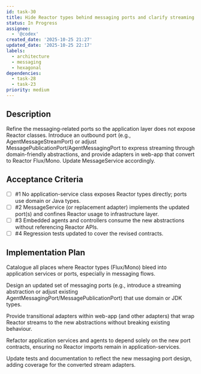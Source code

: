 ```yaml
---
id: task-30
title: Hide Reactor types behind messaging ports and clarify streaming contract
status: In Progress
assignee:
  - '@codex'
created_date: '2025-10-25 21:27'
updated_date: '2025-10-25 22:17'
labels:
  - architecture
  - messaging
  - hexagonal
dependencies:
  - task-28
  - task-23
priority: medium
---
```


## Description

<!-- SECTION:DESCRIPTION:BEGIN -->
Refine the messaging-related ports so the application layer does not expose Reactor classes. Introduce an outbound port (e.g., AgentMessageStreamPort) or adjust MessagePublicationPort/AgentMessagingPort to express streaming through domain-friendly abstractions, and provide adapters in web-app that convert to Reactor Flux/Mono. Update MessageService accordingly.
<!-- SECTION:DESCRIPTION:END -->

## Acceptance Criteria
<!-- AC:BEGIN -->
- [ ] #1 No application-service class exposes Reactor types directly; ports use domain or Java types.
- [ ] #2 MessageService (or replacement adapter) implements the updated port(s) and confines Reactor usage to infrastructure layer.
- [ ] #3 Embedded agents and controllers consume the new abstractions without referencing Reactor APIs.
- [ ] #4 Regression tests updated to cover the revised contracts.
<!-- AC:END -->

## Implementation Plan

<!-- SECTION:PLAN:BEGIN -->
Catalogue all places where Reactor types (Flux/Mono) bleed into application services or ports, especially in messaging flows.

Design an updated set of messaging ports (e.g., introduce a streaming abstraction or adjust existing AgentMessagingPort/MessagePublicationPort) that use domain or JDK types.

Provide transitional adapters within web-app (and other adapters) that wrap Reactor streams to the new abstractions without breaking existing behaviour.

Refactor application services and agents to depend solely on the new port contracts, ensuring no Reactor imports remain in application-services.

Update tests and documentation to reflect the new messaging port design, adding coverage for the converted stream adapters.
<!-- SECTION:PLAN:END -->

